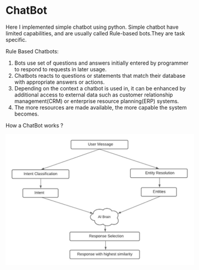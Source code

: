 # ChatBot
Here I implemented simple chatbot using python. Simple chatbot have limited capabilities, and are usually called Rule-based bots.They are task specific.

Rule Based Chatbots:
1) Bots use set of questions and answers initially entered by programmer to respond to requests in later usage.
2) Chatbots reacts to questions or statements that match their database with appropriate answers or actions.
3) Depending on the context a chatbot is used in, it can be enhanced by additional access to external data such as customer relationship management(CRM) or enterprise resource planning(ERP) systems.
4) The more resources are made available, the more capable the system becomes.

How a ChatBot works ?

![alt text](https://github.com/darshana9269/ChatBot/blob/main/ChatBot.jpeg?raw=true)


